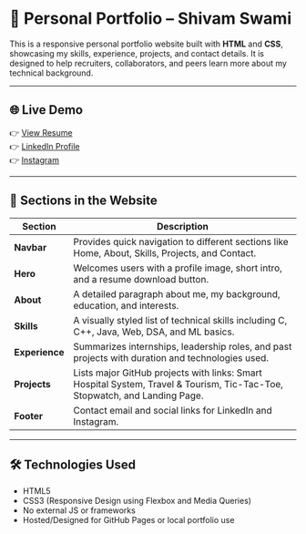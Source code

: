 # 💼 Personal Portfolio – Shivam Swami

This is a responsive personal portfolio website built with **HTML** and **CSS**, showcasing my skills, experience, projects, and contact details. It is designed to help recruiters, collaborators, and peers learn more about my technical background.

---

## 🌐 Live Demo

👉 [View Resume](https://drive.google.com/file/d/1YxjNXBS6ZbyMwGtZ8SBwZYjSpJ8ZLeT0/view?usp=drivesdk)  
👉 [LinkedIn Profile](https://www.linkedin.com/in/shivam-swami-3a643a258)  
👉 [Instagram](https://www.instagram.com/shivammm_14_/profilecard/?igsh=MWs3MGdqaGx2YWt6bQ==)

---

## 📁 Sections in the Website

| Section     | Description |
|-------------|-------------|
| **Navbar**  | Provides quick navigation to different sections like Home, About, Skills, Projects, and Contact. |
| **Hero**    | Welcomes users with a profile image, short intro, and a resume download button. |
| **About**   | A detailed paragraph about me, my background, education, and interests. |
| **Skills**  | A visually styled list of technical skills including C, C++, Java, Web, DSA, and ML basics. |
| **Experience** | Summarizes internships, leadership roles, and past projects with duration and technologies used. |
| **Projects**   | Lists major GitHub projects with links: Smart Hospital System, Travel & Tourism, Tic-Tac-Toe, Stopwatch, and Landing Page. |
| **Footer**     | Contact email and social links for LinkedIn and Instagram. |

---

## 🛠️ Technologies Used

- HTML5
- CSS3 (Responsive Design using Flexbox and Media Queries)
- No external JS or frameworks
- Hosted/Designed for GitHub Pages or local portfolio use
